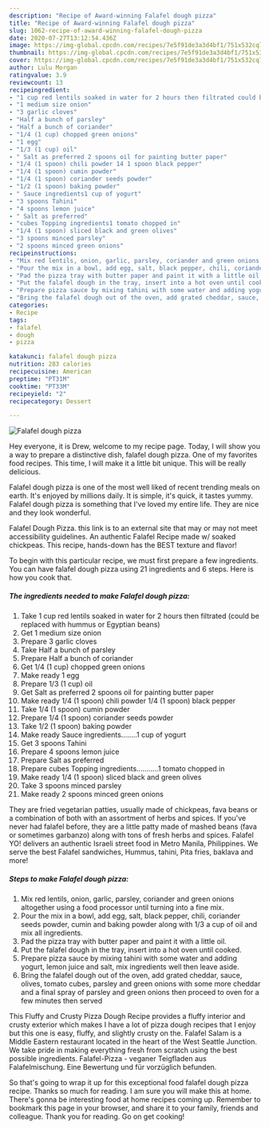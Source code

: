 ```yaml
---
description: "Recipe of Award-winning Falafel dough pizza"
title: "Recipe of Award-winning Falafel dough pizza"
slug: 1062-recipe-of-award-winning-falafel-dough-pizza
date: 2020-07-27T13:12:54.436Z
image: https://img-global.cpcdn.com/recipes/7e5f91de3a3d4bf1/751x532cq70/falafel-dough-pizza-recipe-main-photo.jpg
thumbnail: https://img-global.cpcdn.com/recipes/7e5f91de3a3d4bf1/751x532cq70/falafel-dough-pizza-recipe-main-photo.jpg
cover: https://img-global.cpcdn.com/recipes/7e5f91de3a3d4bf1/751x532cq70/falafel-dough-pizza-recipe-main-photo.jpg
author: Lulu Morgan
ratingvalue: 3.9
reviewcount: 13
recipeingredient:
- "1 cup red lentils soaked in water for 2 hours then filtrated could be replaced with hummus or Egyptian beans"
- "1 medium size onion"
- "3 garlic cloves"
- "Half a bunch of parsley"
- "Half a bunch of coriander"
- "1/4 (1 cup) chopped green onions"
- "1 egg"
- "1/3 (1 cup) oil"
- " Salt as preferred 2 spoons oil for painting butter paper"
- "1/4 (1 spoon) chili powder 14 1 spoon black pepper"
- "1/4 (1 spoon) cumin powder"
- "1/4 (1 spoon) coriander seeds powder"
- "1/2 (1 spoon) baking powder"
- " Sauce ingredients1 cup of yogurt"
- "3 spoons Tahini"
- "4 spoons lemon juice"
- " Salt as preferred"
- "cubes Topping ingredients1 tomato chopped in"
- "1/4 (1 spoon) sliced black and green olives"
- "3 spoons minced parsley"
- "2 spoons minced green onions"
recipeinstructions:
- "Mix red lentils, onion, garlic, parsley, coriander and green onions altogether using a food processor until turning into a fine mix."
- "Pour the mix in a bowl, add egg, salt, black pepper, chili, coriander seeds powder, cumin and baking powder along with 1/3 a cup of oil and mix all ingredients."
- "Pad the pizza tray with butter paper and paint it with a little oil."
- "Put the falafel dough in the tray, insert into a hot oven until cooked."
- "Prepare pizza sauce by mixing tahini with some water and adding yogurt, lemon juice and salt, mix ingredients well then leave aside."
- "Bring the falafel dough out of the oven, add grated cheddar, sauce, olives, tomato cubes, parsley and green onions with some more cheddar and a final spray of parsley and green onions then proceed to oven for a few minutes then served"
categories:
- Recipe
tags:
- falafel
- dough
- pizza

katakunci: falafel dough pizza 
nutrition: 283 calories
recipecuisine: American
preptime: "PT31M"
cooktime: "PT33M"
recipeyield: "2"
recipecategory: Dessert

---
```



![Falafel dough pizza](https://img-global.cpcdn.com/recipes/7e5f91de3a3d4bf1/751x532cq70/falafel-dough-pizza-recipe-main-photo.jpg)

Hey everyone, it is Drew, welcome to my recipe page. Today, I will show you a way to prepare a distinctive dish, falafel dough pizza. One of my favorites food recipes. This time, I will make it a little bit unique. This will be really delicious.

Falafel dough pizza is one of the most well liked of recent trending meals on earth. It's enjoyed by millions daily. It is simple, it's quick, it tastes yummy. Falafel dough pizza is something that I've loved my entire life. They are nice and they look wonderful.

Falafel Dough Pizza. this link is to an external site that may or may not meet accessibility guidelines. An authentic Falafel Recipe made w/ soaked chickpeas. This recipe, hands-down has the BEST texture and flavor!


To begin with this particular recipe, we must first prepare a few ingredients. You can have falafel dough pizza using 21 ingredients and 6 steps. Here is how you cook that.

<!--inarticleads1-->

##### The ingredients needed to make Falafel dough pizza:

1. Take 1 cup red lentils soaked in water for 2 hours then filtrated (could be replaced with hummus or Egyptian beans)
1. Get 1 medium size onion
1. Prepare 3 garlic cloves
1. Take Half a bunch of parsley
1. Prepare Half a bunch of coriander
1. Get 1/4 (1 cup) chopped green onions
1. Make ready 1 egg
1. Prepare 1/3 (1 cup) oil
1. Get  Salt as preferred 2 spoons oil for painting butter paper
1. Make ready 1/4 (1 spoon) chili powder 1/4 (1 spoon) black pepper
1. Take 1/4 (1 spoon) cumin powder
1. Prepare 1/4 (1 spoon) coriander seeds powder
1. Take 1/2 (1 spoon) baking powder
1. Make ready  Sauce ingredients........1 cup of yogurt
1. Get 3 spoons Tahini
1. Prepare 4 spoons lemon juice
1. Prepare  Salt as preferred
1. Prepare cubes Topping ingredients...........1 tomato chopped in
1. Make ready 1/4 (1 spoon) sliced black and green olives
1. Take 3 spoons minced parsley
1. Make ready 2 spoons minced green onions


They are fried vegetarian patties, usually made of chickpeas, fava beans or a combination of both with an assortment of herbs and spices. If you&#39;ve never had falafel before, they are a little patty made of mashed beans (fava or sometimes garbanzo) along with tons of fresh herbs and spices. Falafel YO! delivers an authentic Israeli street food in Metro Manila, Philippines. We serve the best Falafel sandwiches, Hummus, tahini, Pita fries, baklava and more! 

<!--inarticleads2-->

##### Steps to make Falafel dough pizza:

1. Mix red lentils, onion, garlic, parsley, coriander and green onions altogether using a food processor until turning into a fine mix.
1. Pour the mix in a bowl, add egg, salt, black pepper, chili, coriander seeds powder, cumin and baking powder along with 1/3 a cup of oil and mix all ingredients.
1. Pad the pizza tray with butter paper and paint it with a little oil.
1. Put the falafel dough in the tray, insert into a hot oven until cooked.
1. Prepare pizza sauce by mixing tahini with some water and adding yogurt, lemon juice and salt, mix ingredients well then leave aside.
1. Bring the falafel dough out of the oven, add grated cheddar, sauce, olives, tomato cubes, parsley and green onions with some more cheddar and a final spray of parsley and green onions then proceed to oven for a few minutes then served


This Fluffy and Crusty Pizza Dough Recipe provides a fluffy interior and crusty exterior which makes I have a lot of pizza dough recipes that I enjoy but this one is easy, fluffy, and slightly crusty on the. Falafel Salam is a Middle Eastern restaurant located in the heart of the West Seattle Junction. We take pride in making everything fresh from scratch using the best possible ingredients. Falafel-Pizza - veganer Teigfladen aus Falafelmischung. Eine Bewertung und für vorzüglich befunden. 

So that's going to wrap it up for this exceptional food falafel dough pizza recipe. Thanks so much for reading. I am sure you will make this at home. There's gonna be interesting food at home recipes coming up. Remember to bookmark this page in your browser, and share it to your family, friends and colleague. Thank you for reading. Go on get cooking!
